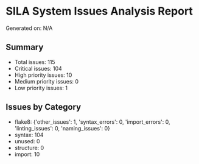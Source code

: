 # SILA System Issues Analysis Report

Generated on: N/A

## Summary

- Total issues: 115
- Critical issues: 104
- High priority issues: 10
- Medium priority issues: 0
- Low priority issues: 1

## Issues by Category

- flake8: {'other_issues': 1, 'syntax_errors': 0, 'import_errors': 0, 'linting_issues': 0, 'naming_issues': 0}
- syntax: 104
- unused: 0
- structure: 0
- import: 10
